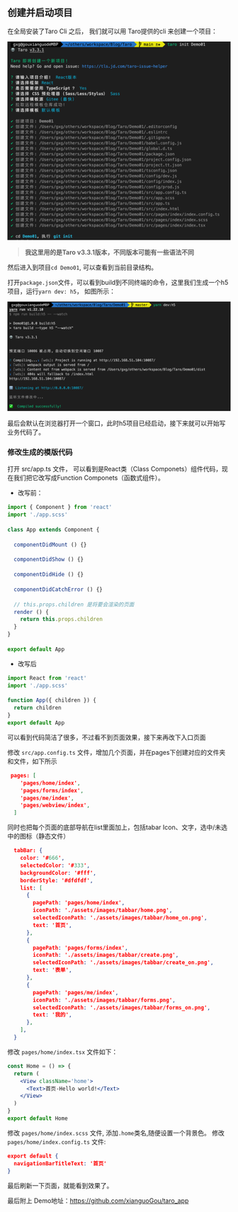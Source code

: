 ## 创建并启动项目
在全局安装了Taro Cli 之后， 我们就可以用 Taro提供的cli 来创建一个项目：

<img src="./images/install.png" />

<!-- ![图片](https://github.com/xianguoGou/Blog/blob/main/Taro/images/install.png) -->


>**我这里用的是Taro v3.3.1版本，不同版本可能有一些语法不同**

然后进入到项目`cd Demo01`, 可以查看到当前目录结构。

打开`package.json`文件，可以看到build到不同终端的命令，这里我们生成一个h5项目，运行`yarn dev: h5`， 如图所示：

<!-- ![start]("./images/start.png") -->
<img src="./images/start.png" />

最后会默认在浏览器打开一个窗口，此时h5项目已经启动，接下来就可以开始写业务代码了。

### 修改生成的模版代码
打开 src/app.ts 文件， 可以看到是React类（Class Componets）组件代码，现在我们把它改写成Function Componets（函数式组件）。
- 改写前：
```jsx
import { Component } from 'react'
import './app.scss'

class App extends Component {

  componentDidMount () {}

  componentDidShow () {}

  componentDidHide () {}

  componentDidCatchError () {}

  // this.props.children 是将要会渲染的页面
  render () {
    return this.props.children
  }
}

export default App
```

- 改写后
```jsx
import React from 'react'
import './app.scss'

function App({ children }) {
  return children
}
export default App
```

可以看到代码简洁了很多，不过看不到页面效果，接下来再改下入口页面

修改 `src/app.config.ts` 文件，增加几个页面，并在pages下创建对应的文件夹和文件，如下所示
```json
 pages: [
    'pages/home/index',
    'pages/forms/index',
    'pages/me/index',
    'pages/webview/index',
  ]
```
同时也把每个页面的底部导航在list里面加上，包括tabar Icon、文字，选中/未选中的图标（静态文件）
```json
  tabBar: {
    color: '#666',
    selectedColor: '#333',
    backgroundColor: '#fff',
    borderStyle: '#dfdfdf',
    list: [
      {
        pagePath: 'pages/home/index',
        iconPath: './assets/images/tabbar/home.png',
        selectedIconPath: './assets/images/tabbar/home_on.png',
        text: '首页',
      },
      {
        pagePath: 'pages/forms/index',
        iconPath: './assets/images/tabbar/create.png',
        selectedIconPath: './assets/images/tabbar/create_on.png',
        text: '表单',
      },
      {
        pagePath: 'pages/me/index',
        iconPath: './assets/images/tabbar/forms.png',
        selectedIconPath: './assets/images/tabbar/forms_on.png',
        text: '我的',
      },
    ],
  }
```
修改 `pages/home/index.tsx` 文件如下：
```jsx
const Home = () => {
  return (
    <View className='home'>
      <Text>首页-Hello world!</Text>
    </View>
  )
}
export default Home
```
修改 `pages/home/index.scss` 文件, 添加`.home`类名,随便设置一个背景色。
修改 `pages/home/index.config.ts` 文件:
```json
export default {
  navigationBarTitleText: '首页'
}

```
最后刷新一下页面，就能看到效果了。

最后附上 Demo地址：https://github.com/xianguoGou/taro_app


